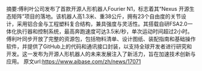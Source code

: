 摘要:傅利叶公司发布了首款开源人形机器人Fourier N1，标志着其“Nexus 开源生态矩阵”项目的落地。该机器人高1.3米、重38公斤，拥有23个自由度的关节设计，采用铝合金与工程塑料复合结构，兼具强度与灵活性。其搭载自研FSA2.0一体化执行器和控制系统，最高奔跑速度可达3.5米/秒，单次运动时间超过2小时。傅利叶同步开放了完整的资源包，包括物料清单、设计图纸、装配指南和基础操作软件，并提供了GitHub上的代码和通讯接口封装，以支持全球开发者进行研究和开发。这一发布为开源人形机器人的未来发展注入了新活力，旨在加速技术创新与应用。
原文url:https://www.aibase.com/zh/news/17071